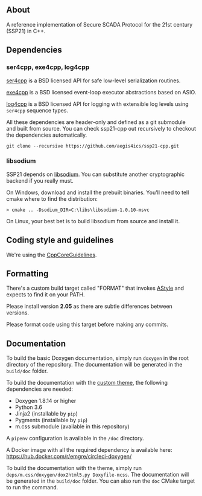 ## About

A reference implementation of Secure SCADA Protocol for the 21st century (SSP21) in C++.  

## Dependencies

### ser4cpp, exe4cpp, log4cpp

[ser4cpp](https://github.com/automatak/ser4cpp) is a BSD licensed API for safe low-level serialization routines.

[exe4cpp](https://github.com/automatak/exe4cpp) is a BSD licensed event-loop executor abstractions based on ASIO.

[log4cpp](https://github.com/automatak/log4cpp) is a BSD licensed API for logging with extensible log levels using `ser4cpp` sequence types.

All these dependencies are header-only and defined as a git submodule and built from source. You can check ssp21-cpp out recursively to checkout 
the dependencies automatically.

```
git clone --recursive https://github.com/aegis4ics/ssp21-cpp.git
```

### libsodium 

SSP21 depends on [libsodium](https://download.libsodium.org/doc/). You can substitute another cryptographic backend if you really must.

On Windows, download and install the prebuilt binaries. You'll need to tell cmake where to find the distribution:

```
> cmake .. -Dsodium_DIR=C:\libs\libsodium-1.0.10-msvc
```

On Linux, your best bet is to build libsodium from source and install it.

## Coding style and guidelines

We're using the [CppCoreGuidelines](http://isocpp.github.io/CppCoreGuidelines/CppCoreGuidelines).

## Formatting

There's a custom build target called "FORMAT" that invokes [AStyle](http://astyle.sourceforge.net/) and expects
to find it on your PATH.

Please install version **2.05** as there are subtle differences between versions.

Please format code using this target before making any commits.

## Documentation
To build the basic Doxygen documentation, simply run `doxygen` in the root
directory of the repository. The documentation will be generated in the
`build/doc` folder.

To build the documentation with the [custom
theme](http://mcss.mosra.cz/doxygen/), the following dependencies are needed:
* Doxygen 1.8.14 or higher
* Python 3.6
* Jinja2 (installable by `pip`)
* Pygments (installable by `pip`)
* m.css submodule (available in this repository)

A `pipenv` configuration is available in the `/doc` directory.

A Docker image with all the required dependency is available here:
https://hub.docker.com/r/emgre/circleci-doxygen/

To build the documentation with the theme, simply run
`deps/m.css/doxygen/dox2html5.py Doxyfile-mcss`. The documentation will be
generated in the `build/doc` folder. You can also run the `doc` CMake target to
run the command.
